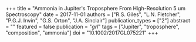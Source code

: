 +++
title = "Ammonia in Jupiter's Troposphere From High-Resolution 5 um Spectroscopy"
date = 2017-11-01
authors = ["R.S. Giles", "L.N. Fletcher", "P.G.J. Irwin", "G.S. Orton", "J.A. Sinclair"]
publication_types = ["2"]
abstract = ""
featured = false
publication = "*grl*"
tags = ["Jupiter", "troposphere", "composition", "ammonia"]
doi = "10.1002/2017GL075221"
+++

